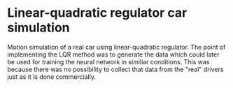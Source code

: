 # Linear-quadratic regulator car simulation
Motion simulation of a real car using linear-quadratic regulator. The point of implementing the LQR method was to generate the data which could later be used for training the neural network in similiar conditions. This was because there was no possibility to collect that data from the "real" drivers just as it is done commercially.
